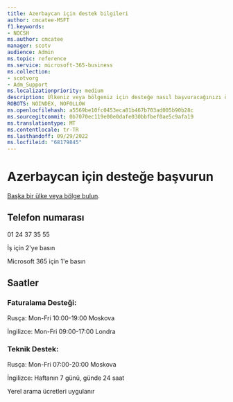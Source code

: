 ```yaml
---
title: Azerbaycan için destek bilgileri
author: cmcatee-MSFT
f1.keywords:
- NOCSH
ms.author: cmcatee
manager: scotv
audience: Admin
ms.topic: reference
ms.service: microsoft-365-business
ms.collection:
- scotvorg
- Adm_Support
ms.localizationpriority: medium
description: Ülkeniz veya bölgeniz için desteğe nasıl başvuracağınızı öğrenin.
ROBOTS: NOINDEX, NOFOLLOW
ms.openlocfilehash: a5569be10fc0453eca81b467b703ad005b90b28c
ms.sourcegitcommit: 0b7070ec119e00e0dafe030bbfbef0ae5c9afa19
ms.translationtype: MT
ms.contentlocale: tr-TR
ms.lasthandoff: 09/29/2022
ms.locfileid: "68179845"
---
```

# <a name="contact-support-for-azerbaijan"></a>Azerbaycan için desteğe başvurun

[Başka bir ülke veya bölge bulun](../get-help-support.md).

## <a name="phone-number"></a>Telefon numarası
01 24 37 35 55

İş için 2'ye basın

Microsoft 365 için 1'e basın

## <a name="hours"></a>Saatler
### <a name="billing-support"></a>Faturalama Desteği:

Rusça: Mon-Fri 10:00-19:00 Moskova

İngilizce: Mon-Fri 09:00-17:00 Londra

### <a name="technical-support"></a>Teknik Destek:

Rusça: Mon-Fri 07:00-20:00 Moskova

İngilizce: Haftanın 7 günü, günde 24 saat

Yerel arama ücretleri uygulanır

